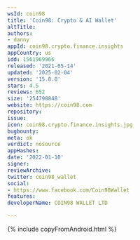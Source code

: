 ```yaml
---
wsId: coin98
title: 'Coin98: Crypto & AI Wallet'
altTitle: 
authors:
- danny
appId: coin98.crypto.finance.insights
appCountry: us
idd: 1561969966
released: '2021-05-14'
updated: '2025-02-04'
version: '15.8.8'
stars: 4.5
reviews: 652
size: '254798848'
website: https://coin98.com
repository: 
issue: 
icon: coin98.crypto.finance.insights.jpg
bugbounty: 
meta: ok
verdict: nosource
appHashes: 
date: '2022-01-10'
signer: 
reviewArchive: 
twitter: coin98_wallet
social:
- https://www.facebook.com/Coin98Wallet
features: 
developerName: COIN98 WALLET LTD

---
```


{% include copyFromAndroid.html %}